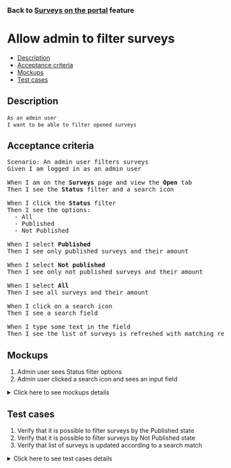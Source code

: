 ### Back to [Surveys on the portal](../../) feature

# Allow admin to filter surveys

- [Description](#description)
- [Acceptance criteria](#acceptance-criteria)
- [Mockups](#mockups)
- [Test cases](#test-cases)

## Description

    As an admin user
    I want to be able to filter opened surveys

## Acceptance criteria

<pre>
Scenario: An admin user filters surveys
Given I am logged in as an admin user

When I am on the <b>Surveys</b> page and view the <b>Open</b> tab
Then I see the <b>Status</b> filter and a search icon

When I click the <b>Status</b> filter
Then I see the options:
  - All
  - Published
  - Not Published

When I select <b>Published</b>
Then I see only published surveys and their amount

When I select <b>Not published</b>
Then I see only not published surveys and their amount

When I select <b>All</b>
Then I see all surveys and their amount

When I click on a search icon
Then I see a search field

When I type some text in the field
Then I see the list of surveys is refreshed with matching results
</pre>

## Mockups

1. Admin user sees Status filter options
2. Admin user clicked a search icon and sees an input field

<details>
  <summary>Click here to see mockups details</summary>

**1. Admin user sees Status filter options:**

![Admin user sees Status filter options](/products/sport_news_portal/web_application_features/surveys/images/admin_status_filter.png)

**2. Admin user clicked a search icon and sees an input field:**

![Admin user clicked a search icon and sees an input field](/products/sport_news_portal/web_application_features/surveys/images/admin_search.png)

</details>

## Test cases

1. Verify that it is possible to filter surveys by the Published state
2. Verify that it is possible to filter surveys by Not Published state
3. Verify that list of surveys is updated according to a search match

<details>
  <summary>Click here to see test cases details</summary>

### **#1. Verify that it is possible to filter surveys by the Published state**

|Preconditions|Steps|Expected result
--------------|-----|----------
|- Log in by admin account</br>- Go to the <b>Surveys</b> configuration page|1) Click the <b>Status</b> column label</br>2) Select <b>Published</b>|2) User can see only published surveys in the table|

### **#2. Verify that it is possible to filter surveys by Not Published state**

|Preconditions|Steps|Expected result
--------------|-----|----------
|- Log in by admin account</br>- Go to the <b>Surveys</b> configuration page|1) Click the <b>Status</b> column label</br>2) Select <b>Not published</b>|2) User can see only not published surveys are shown in the table|

### **#3. Verify that list of surveys is updated according to a search match**

|Preconditions|Steps|Expected result
--------------|-----|----------
|- Log in by admin account</br>- Go to the <b>Surveys</b> configuration page|1) Click on a search icon</br>2) Type some text to the field|1) An input field appears</br>2) The list of surveys is updated with match|

</details>
